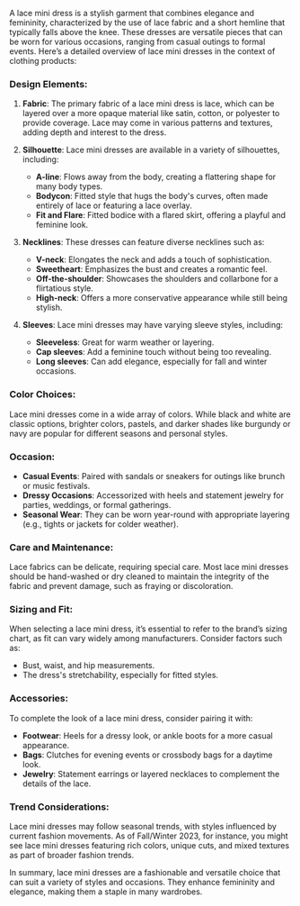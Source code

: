 A lace mini dress is a stylish garment that combines elegance and femininity, characterized by the use of lace fabric and a short hemline that typically falls above the knee. These dresses are versatile pieces that can be worn for various occasions, ranging from casual outings to formal events. Here’s a detailed overview of lace mini dresses in the context of clothing products:

### Design Elements:
1. **Fabric**: The primary fabric of a lace mini dress is lace, which can be layered over a more opaque material like satin, cotton, or polyester to provide coverage. Lace may come in various patterns and textures, adding depth and interest to the dress.
   
2. **Silhouette**: Lace mini dresses are available in a variety of silhouettes, including:
   - **A-line**: Flows away from the body, creating a flattering shape for many body types.
   - **Bodycon**: Fitted style that hugs the body's curves, often made entirely of lace or featuring a lace overlay.
   - **Fit and Flare**: Fitted bodice with a flared skirt, offering a playful and feminine look.

3. **Necklines**: These dresses can feature diverse necklines such as:
   - **V-neck**: Elongates the neck and adds a touch of sophistication.
   - **Sweetheart**: Emphasizes the bust and creates a romantic feel.
   - **Off-the-shoulder**: Showcases the shoulders and collarbone for a flirtatious style.
   - **High-neck**: Offers a more conservative appearance while still being stylish.

4. **Sleeves**: Lace mini dresses may have varying sleeve styles, including:
   - **Sleeveless**: Great for warm weather or layering.
   - **Cap sleeves**: Add a feminine touch without being too revealing.
   - **Long sleeves**: Can add elegance, especially for fall and winter occasions.

### Color Choices:
Lace mini dresses come in a wide array of colors. While black and white are classic options, brighter colors, pastels, and darker shades like burgundy or navy are popular for different seasons and personal styles.

### Occasion:
- **Casual Events**: Paired with sandals or sneakers for outings like brunch or music festivals.
- **Dressy Occasions**: Accessorized with heels and statement jewelry for parties, weddings, or formal gatherings.
- **Seasonal Wear**: They can be worn year-round with appropriate layering (e.g., tights or jackets for colder weather).

### Care and Maintenance:
Lace fabrics can be delicate, requiring special care. Most lace mini dresses should be hand-washed or dry cleaned to maintain the integrity of the fabric and prevent damage, such as fraying or discoloration.

### Sizing and Fit:
When selecting a lace mini dress, it’s essential to refer to the brand’s sizing chart, as fit can vary widely among manufacturers. Consider factors such as:
- Bust, waist, and hip measurements.
- The dress's stretchability, especially for fitted styles.

### Accessories:
To complete the look of a lace mini dress, consider pairing it with:
- **Footwear**: Heels for a dressy look, or ankle boots for a more casual appearance.
- **Bags**: Clutches for evening events or crossbody bags for a daytime look.
- **Jewelry**: Statement earrings or layered necklaces to complement the details of the lace.

### Trend Considerations:
Lace mini dresses may follow seasonal trends, with styles influenced by current fashion movements. As of Fall/Winter 2023, for instance, you might see lace mini dresses featuring rich colors, unique cuts, and mixed textures as part of broader fashion trends.

In summary, lace mini dresses are a fashionable and versatile choice that can suit a variety of styles and occasions. They enhance femininity and elegance, making them a staple in many wardrobes.